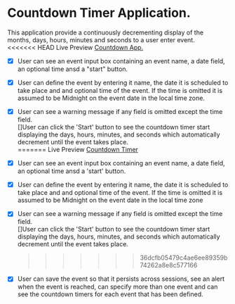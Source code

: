# Countdown Timer Application.

This application provide a continuously decrementing display of the months, days, hours, minutes and seconds to a user enter event. <br>
<<<<<<< HEAD
Live Preview [Countdown App.](https://github.com/joviksdev/Countdown-Timer.git) <br>

- [x] User can see an event input box containing an event name, a date field, an optional time ansd a "start" button. <br>
- [x] User can define the event by entering it name, the date it is scheduled to take place and and optional time of the event. If the time is omitted it is assumed to be Midnight on the event date in the local time zone. <br>
- [x] User can see a warning message if any field is omitted except the time field. <br>
      []User can click the 'Start' button to see the countdown timer start displaying the days, hours, minutes, and seconds which automatically decrement until the event takes place. <br>
      =======
      Live Preview [Countdown Timer](https://joviksdev.github.io/Countdown-Timer/) <br>

- [x] User can see an event input box containing an event name, a date field, an optional time ansd a 'start' button. <br>
- [x] User can define the event by entering it name, the date it is scheduled to take place and and optional time of the event. If the time is omitted it is assumed to be Midnight on the event date in the local time zone <br>
- [x] User can see a warning message if any field is omitted except the time field. <br>
      []User can click the 'Start' button to see the countdown timer start displaying the days, hours, minutes, and seconds which automatically decrement until the event takes place. <br>
  > > > > > > > 36dcfb05479c4ae6ee89359b74262a8e8c577166
- [x] User can save the event so that it persists across sessions, see an alert when the event is reached, can specify more than one event and can see the countdown timers for each event that has been defined.
